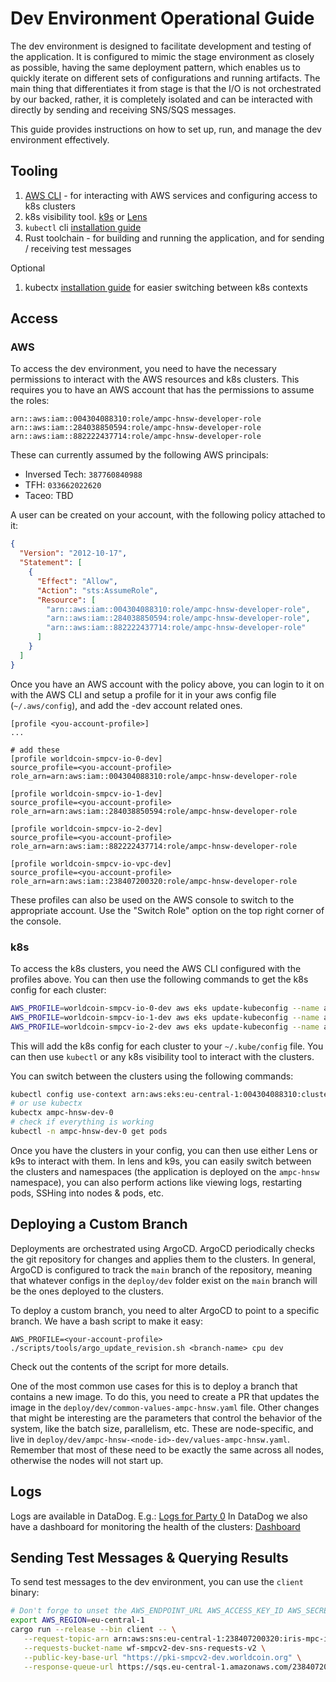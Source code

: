 # Dev Environment Operational Guide

The dev environment is designed to facilitate development and testing of the application. It is configured to mimic the stage environment as closely as possible, having
the same deployment pattern, which enables us to quickly iterate on different sets of configurations and running artifacts. The main thing that differentiates it from stage is that
the I/O is not orchestrated by our backed, rather, it is completely isolated and can be interacted with directly by sending and
receiving SNS/SQS messages.

This guide provides instructions on how to set up, run, and manage the dev environment effectively.

## Tooling

1. [AWS CLI](https://aws.amazon.com/cli/) - for interacting with AWS services and configuring access to k8s clusters
2. k8s visibility tool. [k9s](https://k9scli.io/) or [Lens](https://k8slens.dev/)
3. `kubectl` cli [installation guide](https://kubernetes.io/docs/tasks/tools/install-kubectl/)
4. Rust toolchain - for building and running the application, and for sending / receiving test messages

Optional

1. kubectx [installation guide](https://github.com/ahmetb/kubectx) for easier switching between k8s contexts


## Access

### AWS

To access the dev environment, you need to have the necessary permissions to interact with the AWS resources and k8s clusters.
This requires you to have an AWS account that has the permissions to assume the roles:

```text
arn::aws:iam::004304088310:role/ampc-hnsw-developer-role
arn::aws:iam::284038850594:role/ampc-hnsw-developer-role
arn::aws:iam::882222437714:role/ampc-hnsw-developer-role
```

These can currently assumed by the following AWS principals:

- Inversed Tech: `387760840988`
- TFH: `033662022620`
- Taceo: TBD

A user can be created on your account, with the following policy attached to it:

```json
{
  "Version": "2012-10-17",
  "Statement": [
    {
      "Effect": "Allow",
      "Action": "sts:AssumeRole",
      "Resource": [
        "arn::aws:iam::004304088310:role/ampc-hnsw-developer-role",
        "arn::aws:iam::284038850594:role/ampc-hnsw-developer-role",
        "arn::aws:iam::882222437714:role/ampc-hnsw-developer-role"
      ]
    }
  ]
}
```
Once you have an AWS account with the policy above, you can login to it on with the AWS CLI and setup a profile for it
in your aws config file (`~/.aws/config`), and add the -dev account related ones. 

```text
[profile <you-account-profile>]
...

# add these 
[profile worldcoin-smpcv-io-0-dev]
source_profile=<you-account-profile>
role_arn=arn:aws:iam::004304088310:role/ampc-hnsw-developer-role

[profile worldcoin-smpcv-io-1-dev]
source_profile=<you-account-profile>
role_arn=arn:aws:iam::284038850594:role/ampc-hnsw-developer-role

[profile worldcoin-smpcv-io-2-dev]
source_profile=<you-account-profile>
role_arn=arn:aws:iam::882222437714:role/ampc-hnsw-developer-role

[profile worldcoin-smpcv-io-vpc-dev]
source_profile=<you-account-profile>
role_arn=arn:aws:iam::238407200320:role/ampc-hnsw-developer-role
```

These profiles can also be used on the AWS console to switch to the appropriate account. Use the "Switch Role" option on the top right corner of the console.

### k8s

To access the k8s clusters, you need the AWS CLI configured with the profiles above. You can then use the following commands to get the k8s config for each cluster:

```bash
AWS_PROFILE=worldcoin-smpcv-io-0-dev aws eks update-kubeconfig --name ampc-hnsw-dev-0 --region eu-central-1 --alias ampc-hnsw-dev-0
AWS_PROFILE=worldcoin-smpcv-io-1-dev aws eks update-kubeconfig --name ampc-hnsw-dev-1 --region eu-central-1 --alias ampc-hnsw-dev-1
AWS_PROFILE=worldcoin-smpcv-io-2-dev aws eks update-kubeconfig --name ampc-hnsw-dev-2 --region eu-central-1 --alias ampc-hnsw-dev-2
```

This will add the k8s config for each cluster to your `~/.kube/config` file. You can then use `kubectl` or any k8s visibility tool to interact with the clusters.

You can switch between the clusters using the following commands:

```bash
kubectl config use-context arn:aws:eks:eu-central-1:004304088310:cluster/ampc-hnsw-dev-0
# or use kubectx
kubectx ampc-hnsw-dev-0
# check if everything is working
kubectl -n ampc-hnsw-dev-0 get pods
```

Once you have the clusters in your config, you can then use either Lens or k9s to interact with them. In lens and k9s, you
can easily switch between the clusters and namespaces (the application is deployed on the `ampc-hnsw` namespace), you can also
perform actions like viewing logs, restarting pods, SSHing into nodes & pods, etc.

## Deploying a Custom Branch

Deployments are orchestrated using ArgoCD. ArgoCD periodically checks the git repository for changes and applies them to the clusters. In general, 
ArgoCD is configured to track the `main` branch of the repository, meaning that whatever configs in the `deploy/dev` folder exist on the `main`
branch will be the ones deployed to the clusters.

To deploy a custom branch, you need to alter ArgoCD to point to a specific branch. We have a bash script to make it easy:

```shell
AWS_PROFILE=<your-account-profile> ./scripts/tools/argo_update_revision.sh <branch-name> cpu dev
```
Check out the contents of the script for more details.

One of the most common use cases for this is to deploy a branch that contains a new image. To do this, you need to create a PR that updates the image in the `deploy/dev/common-values-ampc-hnsw.yaml` file. Other changes that might be interesting are the
parameters that control the behavior of the system, like the batch size, parallelism, etc. These are node-specific, and live in `deploy/dev/ampc-hnsw-<node-id>-dev/values-ampc-hnsw.yaml`. Remember that most of these need to be exactly the same across all nodes, otherwise the nodes will not start up. 

## Logs

Logs are available in DataDog. E.g.: [Logs for Party 0](https://app.datadoghq.com/logs/livetail?query=env:stage%20service:ampc-hnsw%20-OpenTelemetry%20-%22setting%20skip_persistence%22%20-%22Started%20processing%22%20-%22batch%20id%22%20-%22Response%20Status:%20200%20OK%22%20aws_eks_cluster-name:ampc-hnsw-0-stage&agg_m=count&agg_m_source=base&agg_t=count&clustering_pattern_field_path=message&cols=host,service&messageDisplay=inline&storage=driveline&stream_sort=desc&viz=stream&from_ts=1756817555305&to_ts=1756818455305&live=true)
In DataDog we also have a dashboard for monitoring the health of the clusters: [Dashboard](https://app.datadoghq.com/dashboard/mn9-thh-t66/hnsw?fromUser=false&overlay=changes&tpl_var_env%5B0%5D=dev&from_ts=1757258206009&to_ts=1757344606009&live=true)

## Sending Test Messages & Querying Results

To send test messages to the dev environment, you can use the `client` binary:

```bash
# Don't forge to unset the AWS_ENDPOINT_URL AWS_ACCESS_KEY_ID AWS_SECRET_ACCESS_KEY from direnv!
export AWS_REGION=eu-central-1
cargo run --release --bin client -- \
   --request-topic-arn arn:aws:sns:eu-central-1:238407200320:iris-mpc-input-dev.fifo \
   --requests-bucket-name wf-smpcv2-dev-sns-requests-v2 \
   --public-key-base-url "https://pki-smpcv2-dev.worldcoin.org" \
   --response-queue-url https://sqs.eu-central-1.amazonaws.com/238407200320/hnsw-smpc-results.fifo
```